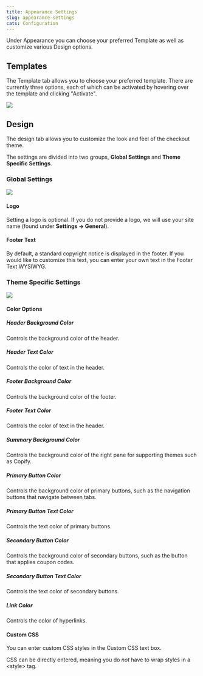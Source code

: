 ```yaml
---
title: Appearance Settings
slug: appearance-settings
cats: Configuration
---
```


 Under Appearance you can choose your preferred Template as well as customize various Design options.

Templates
---------

 The Template tab allows you to choose your preferred template. There are currently three options, each of which can be activated by hovering over the template and clicking "Activate".

 ![](https://www.checkoutwc.com/wp-content/uploads/2018/11/Screenshot-2018-11-01-10.21.20.png)

Design
------

 The design tab allows you to customize the look and feel of the checkout theme.

 The settings are divided into two groups, **Global Settings** and **Theme Specific Settings**.

### Global Settings

 ![](https://www.checkoutwc.com/wp-content/uploads/2017/12/Screenshot-2018-11-01-10.27.13.png)

#### Logo

 Setting a logo is optional. If you do not provide a logo, we will use your site name (found under **Settings -&gt; General**).

#### Footer Text

 By default, a standard copyright notice is displayed in the footer. If you would like to customize this text, you can enter your own text in the Footer Text WYSIWYG.

### Theme Specific Settings

 ![](https://www.checkoutwc.com/wp-content/uploads/2017/12/Screenshot-2018-11-01-10.32.19.png)

#### Color Options

##### Header Background Color

 Controls the background color of the header.

##### Header Text Color

 Controls the color of text in the header.

##### Footer Background Color

 Controls the background color of the footer.

##### Footer Text Color

 Controls the color of text in the header.

##### Summary Background Color

 Controls the background color of the right pane for supporting themes such as Copify.

##### Primary Button Color

 Controls the background color of primary buttons, such as the navigation buttons that navigate between tabs.

##### Primary Button Text Color

 Controls the text color of primary buttons.

##### Secondary Button Color

 Controls the background color of secondary buttons, such as the button that applies coupon codes.

##### Secondary Button Text Color

 Controls the text color of secondary buttons.

##### Link Color

 Controls the color of hyperlinks.

#### Custom CSS

 You can enter custom CSS styles in the Custom CSS text box.

 CSS can be directly entered, meaning you do *not* have to wrap styles in a &lt;style&gt; tag.